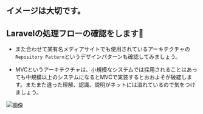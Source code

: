 ## イメージは大切です。

## Laravelの処理フローの確認をします
- また合わせて某有名メディアサイトでも使用されているアーキテクチャの`Repository Pattern`というデザインパターンも確認してみましょう。

- MVCというアーキテクチャは、小規模なシステムでは採用されることはあっても中規模以上のシステムになるとMVCで実装するとおおよそが破綻します。またまた違った理解、認識、説明がネットには溢れているので気をつけましょう。

![画像](https://github.com/hironeko/laravel_original_tutorial/blob/master/images/laravel_fllow_chart.png)



